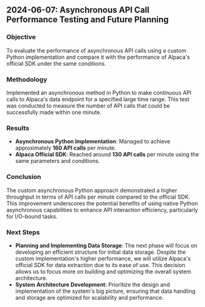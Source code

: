 ## 2024-06-07: Asynchronous API Call Performance Testing and Future Planning

### Objective
To evaluate the performance of asynchronous API calls using a custom Python implementation and compare it with the performance of Alpaca's official SDK under the same conditions.

### Methodology
Implemented an asynchronous method in Python to make continuous API calls to Alpaca's data endpoint for a specified large time range. This test was conducted to measure the number of API calls that could be successfully made within one minute.

### Results
- **Asynchronous Python Implementation**: Managed to achieve approximately **160 API calls** per minute.
- **Alpaca Official SDK**: Reached around **130 API calls** per minute using the same parameters and conditions.

### Conclusion
The custom asynchronous Python approach demonstrated a higher throughput in terms of API calls per minute compared to the official SDK. This improvement underscores the potential benefits of using native Python asynchronous capabilities to enhance API interaction efficiency, particularly for I/O-bound tasks.

### Next Steps
- **Planning and Implementing Data Storage**: The next phase will focus on developing an efficient structure for initial data storage. Despite the custom implementation's higher performance, we will utilize Alpaca's official SDK for data extraction due to its ease of use. This decision allows us to focus more on building and optimizing the overall system architecture.
- **System Architecture Development**: Prioritize the design and implementation of the system's big picture, ensuring that data handling and storage are optimized for scalability and performance.
